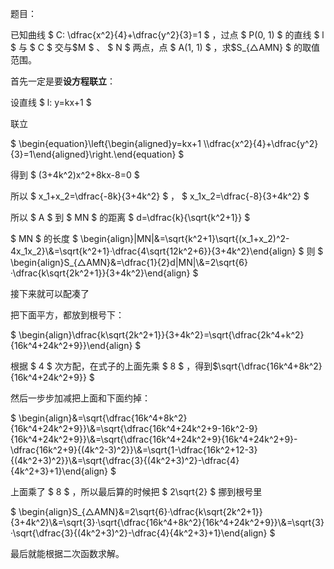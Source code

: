 题目：

已知曲线 $ C: \dfrac{x^2}{4}+\dfrac{y^2}{3}=1 $ ，过点 $ P(0, 1) $ 的直线 $ l $ 与 $ C $ 交与$M $ 、 $ N $ 两点，点 $ A(1, 1) $ ，求$S_{△AMN} $ 的取值范围。

首先一定是要**设方程联立**：

设直线 $ l: y=kx+1 $ 

联立 

$ \begin{equation}\left\{\begin{aligned}y=kx+1 \\\dfrac{x^2}{4}+\dfrac{y^2}{3}=1\end{aligned}\right.\end{equation} $


得到 $ (3+4k^2)x^2+8kx-8=0 $ 

所以 $ x_1+x_2=\dfrac{-8k}{3+4k^2} $ ， $ x_1x_2=\dfrac{-8}{3+4k^2} $  

所以 $ A $ 到 $ MN $ 的距离 $ d=\dfrac{k}{\sqrt{k^2+1}} $ 

$ MN $ 的长度 $ \begin{align}|MN|&=\sqrt{k^2+1}\sqrt{(x_1+x_2)^2-4x_1x_2}\\&=\sqrt{k^2+1}·\dfrac{4\sqrt{12k^2+6}}{3+4k^2}\end{align} $ 
则 
$ \begin{align}S_{△AMN}&=\dfrac{1}{2}d|MN|\\&=2\sqrt{6}·\dfrac{k\sqrt{2k^2+1}}{3+4k^2}\end{align} $ 

接下来就可以配凑了

把下面平方，都放到根号下：

$ \begin{align}\dfrac{k\sqrt{2k^2+1}}{3+4k^2}=\sqrt{\dfrac{2k^4+k^2}{16k^4+24k^2+9}}\end{align} $ 

根据 $ 4 $ 次方配，在式子的上面先乘 $ 8 $ ，得到$\sqrt{\dfrac{16k^4+8k^2}{16k^4+24k^2+9}} $ 

然后一步步加减把上面和下面约掉：

$ \begin{align}&=\sqrt{\dfrac{16k^4+8k^2}{16k^4+24k^2+9}}\\&=\sqrt{\dfrac{16k^4+24k^2+9-16k^2-9}{16k^4+24k^2+9}}\\&=\sqrt{\dfrac{16k^4+24k^2+9}{16k^4+24k^2+9}-\dfrac{16k^2+9}{(4k^2-3)^2}}\\&=\sqrt{1-\dfrac{16k^2+12-3}{(4k^2+3)^2}}\\&=\sqrt{\dfrac{3}{(4k^2+3)^2}-\dfrac{4}{4k^2+3}+1}\end{align} $

上面乘了 $ 8 $ ，所以最后算的时候把 $ 2\sqrt{2} $ 挪到根号里

$ \begin{align}S_{△AMN}&=2\sqrt{6}·\dfrac{k\sqrt{2k^2+1}}{3+4k^2}\\&=\sqrt{3}·\sqrt{\dfrac{16k^4+8k^2}{16k^4+24k^2+9}}\\&=\sqrt{3}·\sqrt{\dfrac{3}{(4k^2+3)^2}-\dfrac{4}{4k^2+3}+1}\end{align} $ 

最后就能根据二次函数求解。